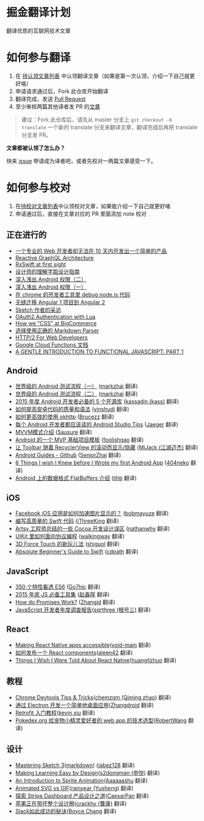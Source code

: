 # 掘金翻译计划

翻译优质的互联网技术文章

# 如何参与翻译

1. 在 [待认领文章列表](https://github.com/xitu/gold-miner/issues?q=is%3Aissue+is%3Aopen+label%3A%E6%96%87%E7%AB%A0%E8%AE%A4%E9%A2%86) 中认领翻译文章（如果是第一次认领，介绍一下自己就更好咯）
2. 申请请求通过后，Fork 此仓库开始翻译
3. 翻译完成，发送 [Pull Request](https://github.com/xitu/gold-miner/pull/new/master)
4. 至少审核两篇其他译者发 PR 的[文章](https://github.com/xitu/gold-miner/pulls?q=is%3Apr+is%3Aopen+label%3A%E6%A0%A1%E5%AF%B9%E8%AE%A4%E9%A2%86)

> 建议：Fork 此仓库后，请先从 master 分支上 `git checkout -b translate` 一个新的 translate 分支来翻译文章，翻译完成后再把 translate 分支发 PR。

**文章都被认领了怎么办？**

快来 [issue](https://github.com/xitu/gold-miner/issues/new) 申请成为译者吧，或者先校对一两篇文章感受一下。

# 如何参与校对

1. 在[待校对文章列表](https://github.com/xitu/gold-miner/issues?q=is%3Aissue+is%3Aopen+label%3A%E6%A0%A1%E5%AF%B9%E8%AE%A4%E9%A2%86)中认领校对文章，如果能介绍一下自己就更好咯
2. 申请通过后，直接在文章对应的 PR 里面添加 note 校对

## 正在进行的

*  [一个专业的 Web 开发者却无法在 10 天内开发出一个简单的产品](https://github.com/xitu/gold-miner/issues/150)
*  [Reactive GraphQL Architecture](https://github.com/xitu/gold-miner/issues/146)
*  [RxSwift at first sight](https://github.com/xitu/gold-miner/issues/136)
*  [设计师的理解字距设计指南](https://github.com/xitu/gold-miner/issues/134)
*  [深入浅出 Android 权限（二）](https://github.com/xitu/gold-miner/issues/133)
*  [深入浅出 Android 权限（一）](https://github.com/xitu/gold-miner/issues/132)
*  [在 chrome 的开发者工具里 debug node.js 代码](https://github.com/xitu/gold-miner/issues/128)
*  [无缝迁移 Angular 1 项目到 Angular 2](https://github.com/xitu/gold-miner/issues/127)
*  [Sketch 作者的采访](https://github.com/xitu/gold-miner/issues/118)
*  [OAuth2 Authentication with Lua](http://gold.xitu.io/entry/56cd222199a6ce005a25b9ef)
*  [How we "CSS" at BigCommerce](http://gold.xitu.io/entry/56ce82cbc24aa800520f4215)
*  [选择使用正确的 Markdown Parser](http://gold.xitu.io/entry/56ce79db1532bc0053728c2f)
*  [HTTP/2 For Web Developers](http://gold.xitu.io/entry/56ce7d1a1532bc005372a7fa)
*  [Google Cloud Functions 文档](https://github.com/xitu/gold-miner/issues/104)
*  [A GENTLE INTRODUCTION TO FUNCTIONAL JAVASCRIPT: PART 1](https://github.com/xitu/gold-miner/issues/105)

## Android

*  [世界级的 Android 测试流程（一）](https://github.com/xitu/gold-miner/blob/master/TODO/world-class-testing-development-pipeline-for-android.md) ([markzhai](https://github.com/markzhai) 翻译)
*  [世界级的 Android 测试流程（二）](http://gold.xitu.io/entry/56cd87ba7db2a26229196d01) ([markzhai](https://github.com/markzhai) 翻译)
* [2015 年度 Android 开发者必备的 5 个开源库](https://github.com/xitu/gold-miner/blob/master/TODO/Top-5-Android-libraries-every-Android-developer-should-know-about.md) ([kassadin (kass)](https://github.com/kassadin) 翻译)
* [如何提高安卓代码的质量和语法](http://gold.xitu.io/entry/56cd6ebb99a6ce005a2887e3) ([yinshudi](https://github.com/yinshudi) 翻译)
* [如何更高效的使用 okhttp](http://gold.xitu.io/entry/56ca8873d342d300544bdbf8) ([Brucezz](https://github.com/brucezz) 翻译)
* [每个 Android 开发者都应该读的 Android Studio Tips](http://gold.xitu.io/entry/56c1556179bc440054fd4e6b) ([Jaeger](https://github.com/laobie) 翻译)
* [MVVM模式介绍](http://gold.xitu.io/entry/56cbf38771cfe40054eb3a34) ([Sausure](https://github.com/Sausure) 翻译)
* [Android 的一个 MVP 基础项目模板](http://gold.xitu.io/entry/56cd79c12e958a69f944984c) ([foolishgao](https://github.com/foolishgao) 翻译)
* [让 Toolbar 随着 RecyclerView 的滚动而显示/隐藏](http://gold.xitu.io/entry/56cd9c9dd342d30054ca35b8) ([MiJack (江湖迈杰)](https://github.com/MiJack) 翻译)
* [Android Guides - Github](http://gold.xitu.io/entry/5584f8e9e4b09e372efeca9a) ([SeniorZhai](https://github.com/SeniorZhai) 翻译)
* [6 Things I wish I Knew before I Wrote my first Android App](https://github.com/xitu/gold-miner/blob/master/TODO/things-i-wish-i-knew-before-i-wrote-my-first-android-app.md) ([404neko](https://github.com/404neko) 翻译)
* [Android 上的数据格式 FlatBuffers 介绍](http://gold.xitu.io/entry/56cd8fff75c4cd339a03d1a4) ([lihb](https://github.com/lihb) 翻译)

## iOS

* [Facebook iOS 应用是如何加速图片显示的？](https://github.com/xitu/gold-miner/blob/master/TODO/faster-photos-in-facebook-for-ios.md) ([bobmayuze](https://github.com/bobmayuze) 翻译)
* [编写高质量的 Swift 代码](http://gold.xitu.io/entry/56b60c97816dfa005ae0c0d4) ([iThreeKing](https://github.com/iThreeKing) 翻译)
* [Artsy 工程师总结的一些 Cocoa 开发设计误区](http://gold.xitu.io/entry/56cbd1338ac2470053b55ce5) ([nathanwhy](https://github.com/nathanwhy) 翻译)
* [UIKit 里如何面向协议编程](https://github.com/xitu/gold-miner/blob/master/TODO/ios-9-tutorial-series-protocol-oriented-programming-with-uikit.md) ([walkingway](https://github.com/walkingway) 翻译)
* [3D Force Touch 的新玩儿法](http://gold.xitu.io/entry/56cbd3ec1532bc00535cb0e9) ([shiguol](https://github.com/shiguol) 翻译)
* [Absolute Beginner's Guide to Swift](http://gold.xitu.io/entry/56cbd7e3128fe10058092760) ([cdpath](https://github.com/cdpath) 翻译)

## JavaScript

* [350 个特性看透 ES6](https://github.com/xitu/gold-miner/blob/master/TODO/es6.md) ([Go7hic](https://github.com/dyygtfx) 翻译)
* [2015 年底 JS 必备工具集](https://github.com/xitu/gold-miner/blob/master/TODO/must-see-javascript-dev-tools-that-put-other-dev-tools-to-shame.md) ([赵鑫晖](https://github.com/zxc0328) 翻译)
* [How do Promises Work?](http://gold.xitu.io/entry/56cc0bcf8ac2470053b7c5ab) ([Zhangjd](https://github.com/Zhangjd) 翻译)
* [JavaScript 开发者年度调查报告](http://gold.xitu.io/entry/56ca985071cfe40054d98994)([sqrthree (根号三)](https://github.com/sqrthree) 翻译)

## React

* [Making React Native apps accessible](http://gold.xitu.io/entry/56cc0ab299a6ce005a1c3b2b)([void-main](https://github.com/void-main) 翻译)
* [如何发布一个 React components](http://gold.xitu.io/entry/56ce8d1fc24aa800520f94e8)([aleen42](https://github.com/aleen42) 翻译)
* [Things I Wish I Were Told About React Native](http://gold.xitu.io/entry/56cbf55cefa631005c441d9b)([huanglizhuo](https://github.com/huanglizhuo) 翻译)
 
## 教程

* [Chrome Devtools Tips & Tricks](https://github.com/xitu/gold-miner/blob/master/TODO/chrome-devtools.md)([chemzqm (Qiming zhao)](https://github.com/chemzqm) 翻译)
* [通过 Electron 开发一个简单地桌面应用](http://gold.xitu.io/entry/56aae5e4a633bd0257ae4ab8)([Zhangdroid](https://github.com/Zhangdroid) 翻译)
* [Retrofit 入门教程](http://gold.xitu.io/entry/56cc4085128fe100580dd0ca)([kevin xiu](https://github.com/xiuweikang) 翻译)
* [Pokedex.org 给宠物小精灵爱好者的 web app 的技术选型](https://github.com/xitu/gold-miner/blob/master/TODO/introducing-pokedex-org.md)([RobertWang](https://github.com/RobertWang) 翻译)

## 设计

* [Mastering Sketch 3](http://gold.xitu.io/entry/5659daf9ddb299ad38f9e446)([markdown](https://github.com/xitu/gold-miner/blob/master/TODO/sketch-mastering.md)) ([jabez128](https://github.com/jabez128) 翻译)
* [Making Learning Easy by Design](http://gold.xitu.io/entry/56cbbf9671cfe40054e91c02)([s2dongman (申悦)](https://github.com/s2dongman) 翻译)
* [An Introduction to Sprite Animation](https://github.com/xitu/gold-miner/blob/master/TODO/sprite-animation.md)([Aaaaaashu](https://github.com/Aaaaaashu?tab=repositories) 翻译)
* [Animated SVG vs GIF](http://gold.xitu.io/entry/56cb0c95efa631005c3a50f2)([rainyear (Yusheng)](https://github.com/rainyear) 翻译)
* [探索 Stripe Dashboard 产品设计之道](http://gold.xitu.io/entry/56c7cad1d342d30054334db5)([CaesarPan](https://github.com/CaesarPan) 翻译)
* [苹果正在带坏整个设计圈](https://github.com/xitu/gold-miner/blob/master/TODO/how-apple.md)([crackhy (曹康)](https://github.com/crackhy) 翻译)
* [Slack如此成功的秘诀](http://gold.xitu.io/entry/56cbd5427db2a20051a7dbb2)([Boyce Chang](https://github.com/boycechang) 翻译)

